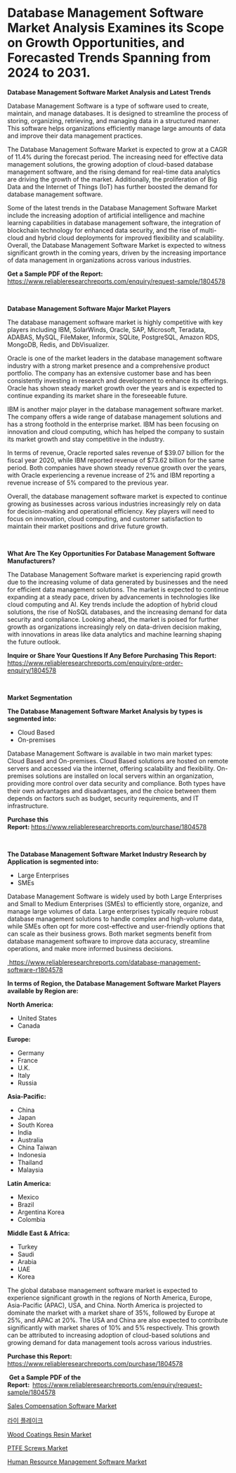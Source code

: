 <p><h1>Database Management Software Market Analysis Examines its Scope on Growth Opportunities, and Forecasted Trends Spanning from 2024 to 2031.</h1></p><p><strong>Database Management Software Market Analysis and Latest Trends</strong></p>
<p><p>Database Management Software is a type of software used to create, maintain, and manage databases. It is designed to streamline the process of storing, organizing, retrieving, and managing data in a structured manner. This software helps organizations efficiently manage large amounts of data and improve their data management practices.</p><p>The Database Management Software Market is expected to grow at a CAGR of 11.4% during the forecast period. The increasing need for effective data management solutions, the growing adoption of cloud-based database management software, and the rising demand for real-time data analytics are driving the growth of the market. Additionally, the proliferation of Big Data and the Internet of Things (IoT) has further boosted the demand for database management software.</p><p>Some of the latest trends in the Database Management Software Market include the increasing adoption of artificial intelligence and machine learning capabilities in database management software, the integration of blockchain technology for enhanced data security, and the rise of multi-cloud and hybrid cloud deployments for improved flexibility and scalability. Overall, the Database Management Software Market is expected to witness significant growth in the coming years, driven by the increasing importance of data management in organizations across various industries.</p></p>
<p><strong>Get a Sample PDF of the Report:&nbsp;</strong> <a href="https://www.reliableresearchreports.com/enquiry/request-sample/1804578">https://www.reliableresearchreports.com/enquiry/request-sample/1804578</a></p>
<p>&nbsp;</p>
<p><strong>Database Management Software Major Market Players</strong></p>
<p><p>The database management software market is highly competitive with key players including IBM, SolarWinds, Oracle, SAP, Microsoft, Teradata, ADABAS, MySQL, FileMaker, Informix, SQLite, PostgreSQL, Amazon RDS, MongoDB, Redis, and DbVisualizer. </p><p>Oracle is one of the market leaders in the database management software industry with a strong market presence and a comprehensive product portfolio. The company has an extensive customer base and has been consistently investing in research and development to enhance its offerings. Oracle has shown steady market growth over the years and is expected to continue expanding its market share in the foreseeable future.</p><p>IBM is another major player in the database management software market. The company offers a wide range of database management solutions and has a strong foothold in the enterprise market. IBM has been focusing on innovation and cloud computing, which has helped the company to sustain its market growth and stay competitive in the industry.</p><p>In terms of revenue, Oracle reported sales revenue of $39.07 billion for the fiscal year 2020, while IBM reported revenue of $73.62 billion for the same period. Both companies have shown steady revenue growth over the years, with Oracle experiencing a revenue increase of 2% and IBM reporting a revenue increase of 5% compared to the previous year.</p><p>Overall, the database management software market is expected to continue growing as businesses across various industries increasingly rely on data for decision-making and operational efficiency. Key players will need to focus on innovation, cloud computing, and customer satisfaction to maintain their market positions and drive future growth.</p></p>
<p>&nbsp;</p>
<p><strong>What Are The Key Opportunities For Database Management Software Manufacturers?</strong></p>
<p><p>The Database Management Software market is experiencing rapid growth due to the increasing volume of data generated by businesses and the need for efficient data management solutions. The market is expected to continue expanding at a steady pace, driven by advancements in technologies like cloud computing and AI. Key trends include the adoption of hybrid cloud solutions, the rise of NoSQL databases, and the increasing demand for data security and compliance. Looking ahead, the market is poised for further growth as organizations increasingly rely on data-driven decision making, with innovations in areas like data analytics and machine learning shaping the future outlook.</p></p>
<p><strong>Inquire or Share Your Questions If Any Before Purchasing This Report:</strong> <a href="https://www.reliableresearchreports.com/enquiry/pre-order-enquiry/1804578">https://www.reliableresearchreports.com/enquiry/pre-order-enquiry/1804578</a></p>
<p>&nbsp;</p>
<p><strong>Market Segmentation</strong></p>
<p><strong>The Database Management Software Market Analysis by types is segmented into:</strong></p>
<p><ul><li>Cloud Based</li><li>On-premises</li></ul></p>
<p><p>Database Management Software is available in two main market types: Cloud Based and On-premises. Cloud Based solutions are hosted on remote servers and accessed via the internet, offering scalability and flexibility. On-premises solutions are installed on local servers within an organization, providing more control over data security and compliance. Both types have their own advantages and disadvantages, and the choice between them depends on factors such as budget, security requirements, and IT infrastructure.</p></p>
<p><strong>Purchase this Report:&nbsp;</strong><a href="https://www.reliableresearchreports.com/purchase/1804578">https://www.reliableresearchreports.com/purchase/1804578</a></p>
<p>&nbsp;</p>
<p><strong>The Database Management Software Market Industry Research by Application is segmented into:</strong></p>
<p><ul><li>Large Enterprises</li><li>SMEs</li></ul></p>
<p><p>Database Management Software is widely used by both Large Enterprises and Small to Medium Enterprises (SMEs) to efficiently store, organize, and manage large volumes of data. Large enterprises typically require robust database management solutions to handle complex and high-volume data, while SMEs often opt for more cost-effective and user-friendly options that can scale as their business grows. Both market segments benefit from database management software to improve data accuracy, streamline operations, and make more informed business decisions.</p></p>
<p><a href="https://www.reliableresearchreports.com/database-management-software-r1804578">&nbsp;https://www.reliableresearchreports.com/database-management-software-r1804578</a></p>
<p><strong>In terms of Region, the Database Management Software Market Players available by Region are:</strong></p>
<p>
    <p> <strong> North America: </strong>
        <ul>
            <li>United States</li>
            <li>Canada</li>
        </ul>
        </p> 
    <p> <strong> Europe: </strong>
        <ul>
            <li>Germany</li>
            <li>France</li>
            <li>U.K.</li>
            <li>Italy</li>
            <li>Russia</li>
        </ul>
        </p> 
    <p> <strong> Asia-Pacific: </strong>
        <ul>
            <li>China</li>
            <li>Japan</li>
            <li>South Korea</li>
            <li>India</li>
            <li>Australia</li>
            <li>China Taiwan</li>
            <li>Indonesia</li>
            <li>Thailand</li>
            <li>Malaysia</li>
        </ul>
        </p> 
    <p> <strong> Latin America: </strong>
        <ul>
            <li>Mexico</li>
            <li>Brazil</li>
            <li>Argentina Korea</li>
            <li>Colombia</li>
        </ul>
        </p> 
    <p> <strong> Middle East & Africa: </strong>
        <ul>
            <li>Turkey</li>
            <li>Saudi</li>
            <li>Arabia</li>
            <li>UAE</li>
            <li>Korea</li>
        </ul>
    </p>
    </p>
<p><p>The global database management software market is expected to experience significant growth in the regions of North America, Europe, Asia-Pacific (APAC), USA, and China. North America is projected to dominate the market with a market share of 35%, followed by Europe at 25%, and APAC at 20%. The USA and China are also expected to contribute significantly with market shares of 10% and 5% respectively. This growth can be attributed to increasing adoption of cloud-based solutions and growing demand for data management tools across various industries.</p></p>
<p><strong>Purchase this Report: </strong><a href="https://www.reliableresearchreports.com/purchase/1804578">https://www.reliableresearchreports.com/purchase/1804578</a></p>
<p>&nbsp;<strong>Get a Sample PDF of the Report:&nbsp;&nbsp;</strong><a href="https://www.reliableresearchreports.com/enquiry/request-sample/1804578">https://www.reliableresearchreports.com/enquiry/request-sample/1804578</a></p>
<p><strong></strong></p>
<p><p><a href="https://github.com/mauripalmi/Market-Research-Report-List-3/blob/main/sales-compensation-software-market.md">Sales Compensation Software Market</a></p><p><a href="https://github.com/garnett961902/Market-Research-Report-List-1/blob/main/410245358996.md">라이 플레이크</a></p><p><a href="https://www.linkedin.com/pulse/wood-coatings-resin-market-analysis-size-global-industry-overview-hng7e">Wood Coatings Resin Market</a></p><p><a href="https://www.linkedin.com/pulse/ptfe-screws-market-size-growth-segmentation-regional-bgf0c">PTFE Screws Market</a></p><p><a href="https://github.com/gulaimolin/Market-Research-Report-List-4/blob/main/human-resource-management-software-market.md">Human Resource Management Software Market</a></p></p>